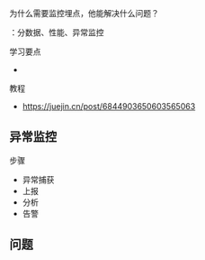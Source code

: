 为什么需要监控埋点，他能解决什么问题？

：分数据、性能、异常监控

学习要点

- 

教程

- https://juejin.cn/post/6844903650603565063

## 异常监控

步骤

- 异常捕获
- 上报
- 分析
- 告警



## 问题



